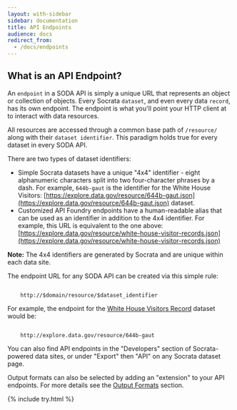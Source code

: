 ```yaml
---
layout: with-sidebar
sidebar: documentation
title: API Endpoints
audience: docs
redirect_from:
  - /docs/endpoints
---
```


## What is an API Endpoint?

An `endpoint` in a SODA API is simply a unique URL that represents an object or collection of objects. Every Socrata `dataset`, and even every data `record`, has its own endpoint. The endpoint is what you'll point your HTTP client at to interact with data resources.

All resources are accessed through a common base path of `/resource/` along with their `dataset identifier`. This paradigm holds true for every dataset in every SODA API.

There are two types of dataset identifiers:
* Simple Socrata datasets have a unique "4x4" identifier - eight alphanumeric characters split into two four-character phrases by a dash. For example, `644b-gaut` is the identifier for the White House Visitors: [https://explore.data.gov/resource/644b-gaut.json](https://explore.data.gov/resource/644b-gaut.json) dataset.
* Customized API Foundry endpoints have a human-readable alias that can be used as an identifier in addition to the 4x4 identifier. For example, this URL is equivalent to the one above: [https://explore.data.gov/resource/white-house-visitor-records.json](https://explore.data.gov/resource/white-house-visitor-records.json)

**Note:** The 4x4 identifiers are generated by Socrata and are unique within each data site.

The endpoint URL for any SODA API can be created via this simple rule:

<code class="url">
	<span class="transport">http://</span><span class="domain">$domain</span><span class="path">/resource/</span><span class="identifier">$dataset_identifier</span>
</code>

For example, the endpoint for the [White House Visitors Record](http://explore.data.gov/d/644b-gaut) dataset would be:

<code class="url">
	<span class="transport">http://</span><span class="domain">explore.data.gov</span><span class="path">/resource/</span><span class="identifier">644b-gaut</span>
</code>

You can also find API endpoints in the "Developers" section of Socrata-powered data sites, or under "Export" then "API" on any Socrata dataset page.

Output formats can also be selected by adding an "extension" to your API endpoints. For more details see the [Output Formats](/docs/formats/index.html) section.

{% include try.html %}
